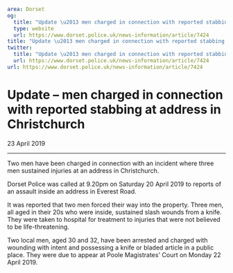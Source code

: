 ```yaml
area: Dorset
og:
  title: "Update \u2013 men charged in connection with reported stabbing at address in Christchurch"
  type: website
  url: https://www.dorset.police.uk/news-information/article/7424
title: "Update \u2013 men charged in connection with reported stabbing at address in Christchurch |"
twitter:
  title: "Update \u2013 men charged in connection with reported stabbing at address in Christchurch"
  url: https://www.dorset.police.uk/news-information/article/7424
url: https://www.dorset.police.uk/news-information/article/7424
```

# Update – men charged in connection with reported stabbing at address in Christchurch

23 April 2019

* * *

Two men have been charged in connection with an incident where three men sustained injuries at an address in Christchurch.

Dorset Police was called at 9.20pm on Saturday 20 April 2019 to reports of an assault inside an address in Everest Road.

It was reported that two men forced their way into the property. Three men, all aged in their 20s who were inside, sustained slash wounds from a knife. They were taken to hospital for treatment to injuries that were not believed to be life-threatening.

Two local men, aged 30 and 32, have been arrested and charged with wounding with intent and possessing a knife or bladed article in a public place. They were due to appear at Poole Magistrates' Court on Monday 22 April 2019.
